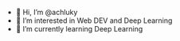 - 👋 Hi, I’m @achluky
- 👀 I’m interested in Web DEV and Deep Learning
- 🌱 I’m currently learning Deep Learning

<!---
achluky/achluky is a ✨ special ✨ repository because its `README.md` (this file) appears on your GitHub profile.
You can click the Preview link to take a look at your changes.
--->
